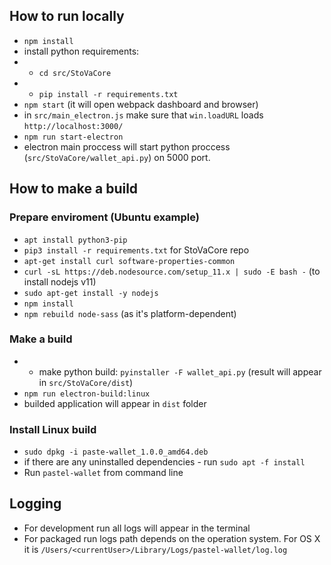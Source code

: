 ## How to run locally
 
 - `npm install`
 - install python requirements:
 - - `cd src/StoVaCore`
 - - `pip install -r requirements.txt`
 - `npm start` (it will open webpack dashboard and browser)
 - in `src/main_electron.js` make sure that `win.loadURL` loads `http://localhost:3000/`
 - `npm run start-electron`
 - electron main proccess will start python proccess (`src/StoVaCore/wallet_api.py`) on 5000 port.


## How to make a build

### Prepare enviroment (Ubuntu example)
 - `apt install python3-pip`
 - `pip3 install -r requirements.txt` for StoVaCore repo
 - `apt-get install curl software-properties-common`
 - `curl -sL https://deb.nodesource.com/setup_11.x | sudo -E bash -` (to install nodejs v11)
 - `sudo apt-get install -y nodejs`
 - `npm install`
 - `npm rebuild node-sass` (as it's platform-dependent)

### Make a build
 - - make python build: `pyinstaller -F wallet_api.py` (result will appear in `src/StoVaCore/dist`)
 - `npm run electron-build:linux`
 - builded application will appear in `dist` folder

### Install Linux build
 - `sudo dpkg -i paste-wallet_1.0.0_amd64.deb`
 - if there are any uninstalled dependencies - run `sudo apt -f install`
 - Run `pastel-wallet` from command line
 
## Logging
 - For development run all logs will appear in the terminal
 - For packaged run logs path depends on the operation system. For OS X it is `/Users/<currentUser>/Library/Logs/pastel-wallet/log.log`
